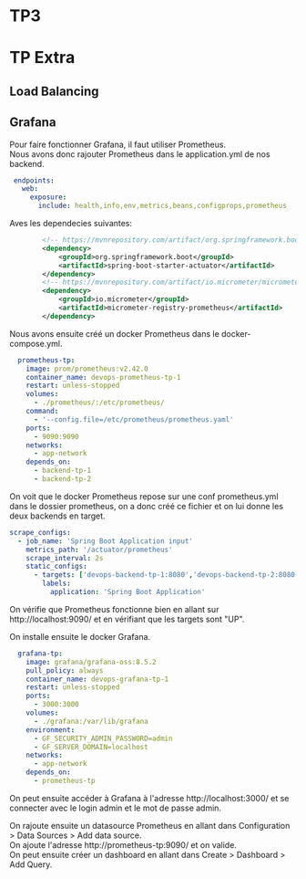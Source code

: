 # TP3

# TP Extra

## Load Balancing

## Grafana

Pour faire fonctionner Grafana, il faut utiliser Prometheus.    
Nous avons donc rajouter Prometheus dans le application.yml de nos backend.

```yaml
 endpoints:
   web:
     exposure:
       include: health,info,env,metrics,beans,configprops,prometheus
```
Aves les dependecies suivantes:

```xml
		<!-- https://mvnrepository.com/artifact/org.springframework.boot/spring-boot-starter-actuator -->
		<dependency>
			<groupId>org.springframework.boot</groupId>
			<artifactId>spring-boot-starter-actuator</artifactId>
		</dependency>
		<!-- https://mvnrepository.com/artifact/io.micrometer/micrometer-registry-prometheus -->
		<dependency>
			<groupId>io.micrometer</groupId>
			<artifactId>micrometer-registry-prometheus</artifactId>
		</dependency>
```

Nous avons ensuite créé un docker Prometheus dans le docker-compose.yml.

```yaml
  prometheus-tp:
    image: prom/prometheus:v2.42.0
    container_name: devops-prometheus-tp-1
    restart: unless-stopped
    volumes:
      - ./prometheus/:/etc/prometheus/
    command:
      - '--config.file=/etc/prometheus/prometheus.yaml'
    ports:
      - 9090:9090
    networks:
      - app-network
    depends_on:
      - backend-tp-1
      - backend-tp-2
```

On voit que le docker Prometheus repose sur une conf prometheus.yml dans le dossier prometheus, on a donc créé ce fichier et on lui donne les deux backends en target.

```yaml
scrape_configs:
  - job_name: 'Spring Boot Application input'
    metrics_path: '/actuator/prometheus'
    scrape_interval: 2s
    static_configs:
      - targets: ['devops-backend-tp-1:8080','devops-backend-tp-2:8080']
        labels:
          application: 'Spring Boot Application'
```

On vérifie que Prometheus fonctionne bien en allant sur http://localhost:9090/ et en vérifiant que les targets sont "UP".

On installe ensuite le docker Grafana.

```yaml
  grafana-tp:
    image: grafana/grafana-oss:8.5.2
    pull_policy: always
    container_name: devops-grafana-tp-1
    restart: unless-stopped
    ports:
      - 3000:3000
    volumes:
      - ./grafana:/var/lib/grafana
    environment:
      - GF_SECURITY_ADMIN_PASSWORD=admin
      - GF_SERVER_DOMAIN=localhost
    networks:
      - app-network
    depends_on:
      - prometheus-tp
```

On peut ensuite accéder à Grafana à l'adresse http://localhost:3000/ et se connecter avec le login admin et le mot de passe admin.

On rajoute ensuite un datasource Prometheus en allant dans Configuration > Data Sources > Add data source.   
On ajoute l'adresse http://prometheus-tp:9090/ et on valide.    
On peut ensuite créer un dashboard en allant dans Create > Dashboard > Add Query.




